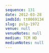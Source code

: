 ```yaml
---
sequence: 131
date: 2012-03-28
imdbId: tt0069134
slug: pulp-1972
venue: null
venueNotes: null
medium: TCM HD
mediumNotes: null
---
```

